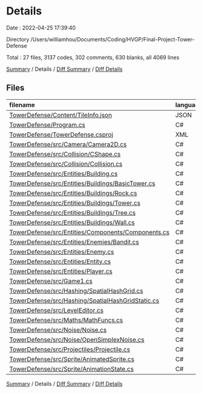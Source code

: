 # Details

Date : 2022-04-25 17:39:40

Directory /Users/williamhou/Documents/Coding/HVGP/Final-Project-Tower-Defense

Total : 27 files,  3137 codes, 302 comments, 630 blanks, all 4069 lines

[Summary](results.md) / Details / [Diff Summary](diff.md) / [Diff Details](diff-details.md)

## Files
| filename | language | code | comment | blank | total |
| :--- | :--- | ---: | ---: | ---: | ---: |
| [TowerDefense/Content/TileInfo.json](/TowerDefense/Content/TileInfo.json) | JSON | 61 | 0 | 14 | 75 |
| [TowerDefense/Program.cs](/TowerDefense/Program.cs) | C# | 14 | 2 | 2 | 18 |
| [TowerDefense/TowerDefense.csproj](/TowerDefense/TowerDefense.csproj) | XML | 39 | 0 | 0 | 39 |
| [TowerDefense/src/Camera/Camera2D.cs](/TowerDefense/src/Camera/Camera2D.cs) | C# | 58 | 4 | 13 | 75 |
| [TowerDefense/src/Collision/CShape.cs](/TowerDefense/src/Collision/CShape.cs) | C# | 86 | 8 | 21 | 115 |
| [TowerDefense/src/Collision/Collision.cs](/TowerDefense/src/Collision/Collision.cs) | C# | 232 | 18 | 63 | 313 |
| [TowerDefense/src/Entities/Building.cs](/TowerDefense/src/Entities/Building.cs) | C# | 18 | 0 | 4 | 22 |
| [TowerDefense/src/Entities/Buildings/BasicTower.cs](/TowerDefense/src/Entities/Buildings/BasicTower.cs) | C# | 60 | 2 | 17 | 79 |
| [TowerDefense/src/Entities/Buildings/Rock.cs](/TowerDefense/src/Entities/Buildings/Rock.cs) | C# | 36 | 2 | 9 | 47 |
| [TowerDefense/src/Entities/Buildings/Tower.cs](/TowerDefense/src/Entities/Buildings/Tower.cs) | C# | 62 | 0 | 13 | 75 |
| [TowerDefense/src/Entities/Buildings/Tree.cs](/TowerDefense/src/Entities/Buildings/Tree.cs) | C# | 36 | 2 | 9 | 47 |
| [TowerDefense/src/Entities/Buildings/Wall.cs](/TowerDefense/src/Entities/Buildings/Wall.cs) | C# | 37 | 1 | 10 | 48 |
| [TowerDefense/src/Entities/Components/Components.cs](/TowerDefense/src/Entities/Components/Components.cs) | C# | 55 | 0 | 8 | 63 |
| [TowerDefense/src/Entities/Enemies/Bandit.cs](/TowerDefense/src/Entities/Enemies/Bandit.cs) | C# | 280 | 56 | 56 | 392 |
| [TowerDefense/src/Entities/Enemy.cs](/TowerDefense/src/Entities/Enemy.cs) | C# | 50 | 0 | 16 | 66 |
| [TowerDefense/src/Entities/Entity.cs](/TowerDefense/src/Entities/Entity.cs) | C# | 31 | 1 | 6 | 38 |
| [TowerDefense/src/Entities/Player.cs](/TowerDefense/src/Entities/Player.cs) | C# | 91 | 1 | 20 | 112 |
| [TowerDefense/src/Game1.cs](/TowerDefense/src/Game1.cs) | C# | 531 | 69 | 92 | 692 |
| [TowerDefense/src/Hashing/SpatialHashGrid.cs](/TowerDefense/src/Hashing/SpatialHashGrid.cs) | C# | 164 | 41 | 27 | 232 |
| [TowerDefense/src/Hashing/SpatialHashGridStatic.cs](/TowerDefense/src/Hashing/SpatialHashGridStatic.cs) | C# | 133 | 35 | 25 | 193 |
| [TowerDefense/src/LevelEditor.cs](/TowerDefense/src/LevelEditor.cs) | C# | 300 | 18 | 66 | 384 |
| [TowerDefense/src/Maths/MathFuncs.cs](/TowerDefense/src/Maths/MathFuncs.cs) | C# | 29 | 4 | 5 | 38 |
| [TowerDefense/src/Noise/Noise.cs](/TowerDefense/src/Noise/Noise.cs) | C# | 66 | 0 | 16 | 82 |
| [TowerDefense/src/Noise/OpenSimplexNoise.cs](/TowerDefense/src/Noise/OpenSimplexNoise.cs) | C# | 394 | 3 | 57 | 454 |
| [TowerDefense/src/Projectiles/Projectile.cs](/TowerDefense/src/Projectiles/Projectile.cs) | C# | 164 | 22 | 33 | 219 |
| [TowerDefense/src/Sprite/AnimatedSprite.cs](/TowerDefense/src/Sprite/AnimatedSprite.cs) | C# | 59 | 7 | 11 | 77 |
| [TowerDefense/src/Sprite/AnimationState.cs](/TowerDefense/src/Sprite/AnimationState.cs) | C# | 51 | 6 | 17 | 74 |

[Summary](results.md) / Details / [Diff Summary](diff.md) / [Diff Details](diff-details.md)